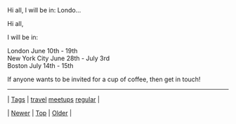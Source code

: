 <!--
title: Hi all, I will be in
date: 2020-06-28T15:27:00.291Z
tags: travel, meetups, regular
-->


Hi all, I will be in: Londo...

<p>Hi all,</p>

<p>I will be in:</p>

<p>London June 10th - 19th<br/>
New York City June 28th - July 3rd<br/>
Boston July 14th - 15th<br/></p>

<p>If anyone wants to be invited for a cup of coffee, then get in touch!</p>

<!--BOTTOM-POST-NAVIGATION-->
---

| [Tags](tags.md) | [travel](tag-travel.md) [meetups](tag-meetups.md) [regular](tag-regular.md) |

| [Newer](86325133285.md) | [Top](index.md) | [Older](86327605189.md) |